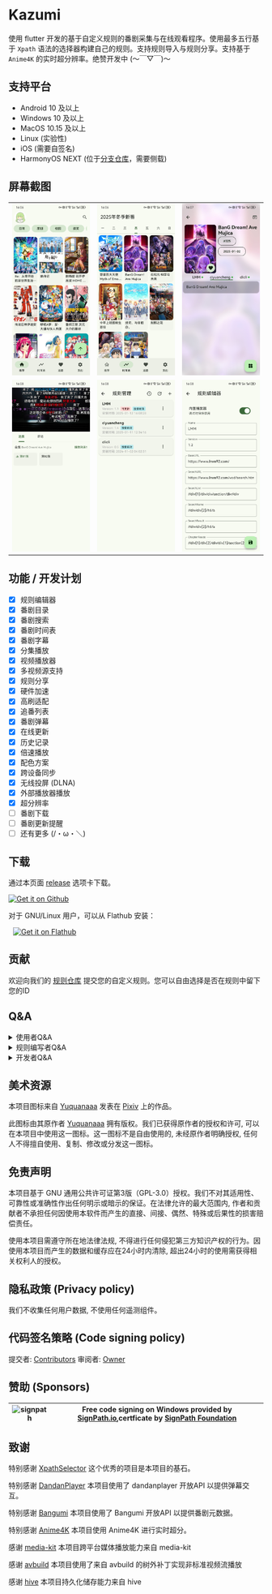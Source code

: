 # Kazumi
使用 flutter 开发的基于自定义规则的番剧采集与在线观看程序。使用最多五行基于 `Xpath` 语法的选择器构建自己的规则。支持规则导入与规则分享。支持基于 `Anime4K` 的实时超分辨率。绝赞开发中 (～￣▽￣)～

## 支持平台

- Android 10 及以上
- Windows 10 及以上
- MacOS 10.15 及以上
- Linux (实验性)
- iOS (需要自签名)
- HarmonyOS NEXT (位于[分支仓库](https://github.com/ErBWs/Kazumi/releases/latest)，需要侧载)

## 屏幕截图 

<table>
  <tr>
    <td><img alt="" src="static/screenshot/img_1.png"></td>
    <td><img alt="" src="static/screenshot/img_2.png"></td>
    <td><img alt="" src="static/screenshot/img_3.png"></td>
  <tr>
  <tr>
    <td><img alt="" src="static/screenshot/img_4.png"></td>
    <td><img alt="" src="static/screenshot/img_5.png"></td>
    <td><img alt="" src="static/screenshot/img_6.png"></td>
  <tr>
</table>

## 功能 / 开发计划

- [x] 规则编辑器
- [x] 番剧目录
- [x] 番剧搜索
- [x] 番剧时间表
- [x] 番剧字幕
- [x] 分集播放
- [x] 视频播放器
- [x] 多视频源支持
- [x] 规则分享
- [x] 硬件加速
- [x] 高刷适配
- [x] 追番列表
- [x] 番剧弹幕
- [x] 在线更新
- [x] 历史记录
- [x] 倍速播放
- [x] 配色方案 
- [x] 跨设备同步
- [x] 无线投屏 (DLNA)
- [x] 外部播放器播放
- [x] 超分辨率
- [ ] 番剧下载
- [ ] 番剧更新提醒
- [ ] 还有更多 (/・ω・＼) 

## 下载

通过本页面 [release](https://github.com/Predidit/Kazumi/releases) 选项卡下载。

<a href="https://github.com/Predidit/Kazumi/releases">
  <img src="static/svg/get_it_on_github.svg" alt="Get it on Github" width="200"/>
</a>

对于 GNU/Linux 用户，可以从 Flathub 安装：

<span style="display:inline-block; width:5px;"></span>
<a href="https://flathub.org/apps/io.github.Predidit.Kazumi">
  <img src="https://flathub.org/api/badge?locale=en" alt="Get it on Flathub" width="180"/>
</a>

## 贡献

欢迎向我们的 [规则仓库](https://github.com/Predidit/KazumiRules) 提交您的自定义规则。您可以自由选择是否在规则中留下您的ID

## Q&A

<details>
<summary>使用者Q&A</summary>

#### Q: 为什么少数番剧中有广告。

A: 本项目未插入任何广告。广告来自视频源, 请不要相信广告中的任何内容, 并尽量选择没有广告的视频源观看。

#### Q: 为什么我启用超分辨率功能后播放卡顿。

A: 超分辨率功能对GPU性能要求较高, 如果没有在高性能独立显卡上运行Kazumi, 尽量选择效率档而非质量档。对低分辨率视频源而非高分辨率视频源使用超分也可以降低性能消耗。

#### Q: 为什么播放视频时内存占用较高。

A: 本程序在视频播放时, 会尽可能多地缓存视频到内存, 以提供较好的观看体验, 如果您的内存较为紧张, 可以在播放设置选项卡启用低内存模式, 这将限制缓存。

#### Q: 为什么少数番剧无法通过外部播放器观看

A: 部分视频源的番剧使用了反盗链措施, 这可以被 kazumi 解决, 但无法被外部播放器解决。

#### Q: 为什么下载的Linux版本缺少图标和托盘功能。

A: 使用.deb版本进行安装, tar.gz版本仅为方便二次打包, 这一格式先天缺乏图标和托盘功能支持。

</details>

<details>
<summary>规则编写者Q&A</summary>

#### Q: 为什么我的自定义规则无法实现检索。

A: 目前我们对 `Xpath` 语法的支持并不完整, 我们目前只支持以 `//` 开头的选择器。建议参照我们给出的示例规则构建自定义规则。

#### Q: 为什么我的自定义规则可以实现检索, 但不能实现观看。

A: 尝试关闭自定义规则的使用内置播放器选项, 这将尝试使用 `webview` 进行播放, 提高兼容性。但在内置播放器可用时, 建议启用内置播放器, 以获得更加流畅并带有弹幕的观看体验。

</details>

<details>
<summary>开发者Q&A</summary>

#### Q: 我在尝试自行编译该项目, 但编译没有成功。

A: 本项目编译需要良好的网络环境, 除了由Google托管的Flutter相关依赖外, 本项目同样依赖托管在 MavenCentral/Github/SourceForge 上的资源。如果您位于中国大陆, 可能需要设置恰当的镜像地址。

</details>

## 美术资源

本项目图标来自 [Yuquanaaa](https://www.pixiv.net/users/66219277) 发表在 [Pixiv](https://www.pixiv.net/artworks/116666979) 上的作品。

此图标由其原作者 [Yuquanaaa](https://www.pixiv.net/users/66219277) 拥有版权。我们已获得原作者的授权和许可, 可以在本项目中使用这一图标。这一图标不是自由使用的, 未经原作者明确授权, 任何人不得擅自使用、复制、修改或分发这一图标。

## 免责声明

本项目基于 GNU 通用公共许可证第3版（GPL-3.0）授权。我们不对其适用性、可靠性或准确性作出任何明示或暗示的保证。在法律允许的最大范围内, 作者和贡献者不承担任何因使用本软件而产生的直接、间接、偶然、特殊或后果性的损害赔偿责任。

使用本项目需遵守所在地法律法规, 不得进行任何侵犯第三方知识产权的行为。因使用本项目而产生的数据和缓存应在24小时内清除, 超出24小时的使用需获得相关权利人的授权。

## 隐私政策 (Privacy policy)

我们不收集任何用户数据, 不使用任何遥测组件。

## 代码签名策略 (Code signing policy)
提交者: [Contributors](https://github.com/Predidit/Kazumi/graphs/contributors)
审阅者: [Owner](https://github.com/Predidit)

## 赞助 (Sponsors)
| ![signpath](https://signpath.org/assets/favicon-50x50.png) | Free code signing on Windows provided by [SignPath.io](https://about.signpath.io/),certficate by [SignPath Foundation](https://signpath.org/) |
|------------------------------------------------------------|-----------------------------------------------------------------------------------------------------------------------------------------------|

## 致谢

特别感谢 [XpathSelector](https://github.com/simonkimi/xpath_selector) 这个优秀的项目是本项目的基石。

特别感谢 [DandanPlayer](https://www.dandanplay.com/) 本项目使用了 dandanplayer 开放API 以提供弹幕交互。

特别感谢 [Bangumi](https://bangumi.tv/) 本项目使用了 Bangumi 开放API 以提供番剧元数据。

特别感谢 [Anime4K](https://github.com/bloc97/Anime4K) 本项目使用 Anime4K 进行实时超分。

感谢 [media-kit](https://github.com/media-kit/media-kit) 本项目跨平台媒体播放能力来自 media-kit

感谢 [avbuild](https://github.com/wang-bin/avbuild) 本项目使用了来自 avbuild 的树外补丁实现非标准视频流播放

感谢 [hive](https://github.com/isar/hive) 本项目持久化储存能力来自 hive





